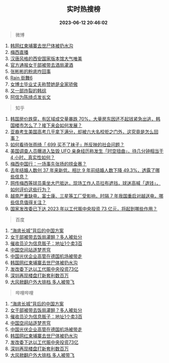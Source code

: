 <div align="center"><h2>实时热搜榜</h2><h4>2023-06-12 20:46:02</h4></div>

> 微博  

1. [韩网红柬埔寨去世尸体被扔水沟](https://s.weibo.com/weibo?q=%23%E9%9F%A9%E7%BD%91%E7%BA%A2%E6%9F%AC%E5%9F%94%E5%AF%A8%E5%8E%BB%E4%B8%96%E5%B0%B8%E4%BD%93%E8%A2%AB%E6%89%94%E6%B0%B4%E6%B2%9F%23&t=31&band_rank=1&Refer=top)<br />
2. [梅西直播](https://s.weibo.com/weibo?q=%E6%A2%85%E8%A5%BF%E7%9B%B4%E6%92%AD&t=31&band_rank=2&Refer=top)<br />
3. [汉唐风格的西安国家版本馆大气唯美](https://s.weibo.com/weibo?q=%23%E6%B1%89%E5%94%90%E9%A3%8E%E6%A0%BC%E7%9A%84%E8%A5%BF%E5%AE%89%E5%9B%BD%E5%AE%B6%E7%89%88%E6%9C%AC%E9%A6%86%E5%A4%A7%E6%B0%94%E5%94%AF%E7%BE%8E%23&t=31&band_rank=3&Refer=top)<br />
4. [官方通报女干部被带去酒局灌酒](https://s.weibo.com/weibo?q=%23%E5%AE%98%E6%96%B9%E9%80%9A%E6%8A%A5%E5%A5%B3%E5%B9%B2%E9%83%A8%E8%A2%AB%E5%B8%A6%E5%8E%BB%E9%85%92%E5%B1%80%E7%81%8C%E9%85%92%23&t=31&band_rank=4&Refer=top)<br />
5. [张彬彬的粉底咋回事](https://s.weibo.com/weibo?q=%23%E5%BC%A0%E5%BD%AC%E5%BD%AC%E7%9A%84%E7%B2%89%E5%BA%95%E5%92%8B%E5%9B%9E%E4%BA%8B%23&t=31&band_rank=5&Refer=top)<br />
6. [Rain 街舞6](https://s.weibo.com/weibo?q=Rain%20%E8%A1%97%E8%88%9E6&t=31&band_rank=6&Refer=top)<br />
7. [女博士毕业丈夫称赞她是全家骄傲](https://s.weibo.com/weibo?q=%23%E5%A5%B3%E5%8D%9A%E5%A3%AB%E6%AF%95%E4%B8%9A%E4%B8%88%E5%A4%AB%E7%A7%B0%E8%B5%9E%E5%A5%B9%E6%98%AF%E5%85%A8%E5%AE%B6%E9%AA%84%E5%82%B2%23&t=31&band_rank=7&Refer=top)<br />
8. [又一部炸裂的韩综](https://s.weibo.com/weibo?q=%E5%8F%88%E4%B8%80%E9%83%A8%E7%82%B8%E8%A3%82%E7%9A%84%E9%9F%A9%E7%BB%BC&t=31&band_rank=8&Refer=top)<br />
9. [阿信为陈绮贞发长文](https://s.weibo.com/weibo?q=%23%E9%98%BF%E4%BF%A1%E4%B8%BA%E9%99%88%E7%BB%AE%E8%B4%9E%E5%8F%91%E9%95%BF%E6%96%87%23&t=31&band_rank=9&Refer=top)<br />

> 知乎  

1. [韩国房价跌穿，有区域成交量暴跌 70%，大量房东因还不起钱紧急出逃，韩国楼市怎么了？接下来会如何发展？](https://www.zhihu.com/question/606122248)<br />
2. [亚裔考生美国高考几乎拿下满分，却被六大名校拒之门外，这究竟是怎么回事？](https://www.zhihu.com/question/605680526)<br />
3. [如何看待张雨绮「 699 买不了袜子」所反映的社会问题？](https://www.zhihu.com/question/606016416)<br />
4. [美国调查人员曝进入坠毁 UFO 亲身经历称发生「时空扭曲」，待几分钟相当于 4 小时，真实性如何？](https://www.zhihu.com/question/606020452)<br />
5. [梅西中国行：一场事先张扬的捞金赛？](https://www.zhihu.com/theater/101734)<br />
6. [去年结婚人数创 37 年来新低，相比 9 年前结婚人数下降 49.3%，透露了哪些信息？](https://www.zhihu.com/question/606055070)<br />
7. [网传梅西等球员乘坐大巴抵达，现场工作人员拉布遮挡，球迷高喊「退钱」，如何评价这些行为？](https://www.zhihu.com/question/605841178)<br />
8. [越南严重缺电，富士康、三星等工厂受影响，时隔 7 年我国重启对越送电，哪些信息值得关注？](https://www.zhihu.com/question/606164349)<br />
9. [国家发改委已下达 2023 年以工代赈中央投资 73 亿元，将起到哪些作用？](https://www.zhihu.com/question/606168061)<br />

> 百度  

1. [“海底长城”背后的中国方案](https://www.baidu.com/s?wd=%E2%80%9C%E6%B5%B7%E5%BA%95%E9%95%BF%E5%9F%8E%E2%80%9D%E8%83%8C%E5%90%8E%E7%9A%84%E4%B8%AD%E5%9B%BD%E6%96%B9%E6%A1%88&sa=fyb_news&rsv_dl=fyb_news)<br />
2. [女干部被带去饭局灌醉？多人被处分](https://www.baidu.com/s?wd=%E5%A5%B3%E5%B9%B2%E9%83%A8%E8%A2%AB%E5%B8%A6%E5%8E%BB%E9%A5%AD%E5%B1%80%E7%81%8C%E9%86%89%EF%BC%9F%E5%A4%9A%E4%BA%BA%E8%A2%AB%E5%A4%84%E5%88%86&sa=fyb_news&rsv_dl=fyb_news)<br />
3. [催收员沦为信息贩子：地址1个卖3百](https://www.baidu.com/s?wd=%E5%82%AC%E6%94%B6%E5%91%98%E6%B2%A6%E4%B8%BA%E4%BF%A1%E6%81%AF%E8%B4%A9%E5%AD%90%EF%BC%9A%E5%9C%B0%E5%9D%801%E4%B8%AA%E5%8D%963%E7%99%BE&sa=fyb_news&rsv_dl=fyb_news)<br />
4. [中国空间站逐梦苍穹](https://www.baidu.com/s?wd=%E4%B8%AD%E5%9B%BD%E7%A9%BA%E9%97%B4%E7%AB%99%E9%80%90%E6%A2%A6%E8%8B%8D%E7%A9%B9&sa=fyb_news&rsv_dl=fyb_news)<br />
5. [中国光伏企业高管在德国机场被带走](https://www.baidu.com/s?wd=%E4%B8%AD%E5%9B%BD%E5%85%89%E4%BC%8F%E4%BC%81%E4%B8%9A%E9%AB%98%E7%AE%A1%E5%9C%A8%E5%BE%B7%E5%9B%BD%E6%9C%BA%E5%9C%BA%E8%A2%AB%E5%B8%A6%E8%B5%B0&sa=fyb_news&rsv_dl=fyb_news)<br />
6. [韩国网红柬埔寨去世尸体被扔水沟](https://www.baidu.com/s?wd=%E9%9F%A9%E5%9B%BD%E7%BD%91%E7%BA%A2%E6%9F%AC%E5%9F%94%E5%AF%A8%E5%8E%BB%E4%B8%96%E5%B0%B8%E4%BD%93%E8%A2%AB%E6%89%94%E6%B0%B4%E6%B2%9F&sa=fyb_news&rsv_dl=fyb_news)<br />
7. [发改委下达以工代赈中央投资73亿](https://www.baidu.com/s?wd=%E5%8F%91%E6%94%B9%E5%A7%94%E4%B8%8B%E8%BE%BE%E4%BB%A5%E5%B7%A5%E4%BB%A3%E8%B5%88%E4%B8%AD%E5%A4%AE%E6%8A%95%E8%B5%8473%E4%BA%BF&sa=fyb_news&rsv_dl=fyb_news)<br />
8. [深圳再现楼盘打新套利数百万](https://www.baidu.com/s?wd=%E6%B7%B1%E5%9C%B3%E5%86%8D%E7%8E%B0%E6%A5%BC%E7%9B%98%E6%89%93%E6%96%B0%E5%A5%97%E5%88%A9%E6%95%B0%E7%99%BE%E4%B8%87&sa=fyb_news&rsv_dl=fyb_news)<br />
9. [大风掀翻户外大排档 多人被带飞](https://www.baidu.com/s?wd=%E5%A4%A7%E9%A3%8E%E6%8E%80%E7%BF%BB%E6%88%B7%E5%A4%96%E5%A4%A7%E6%8E%92%E6%A1%A3+%E5%A4%9A%E4%BA%BA%E8%A2%AB%E5%B8%A6%E9%A3%9E&sa=fyb_news&rsv_dl=fyb_news)<br />

> 哔哩哔哩  

1. [“海底长城”背后的中国方案](https://www.baidu.com/s?wd=%E2%80%9C%E6%B5%B7%E5%BA%95%E9%95%BF%E5%9F%8E%E2%80%9D%E8%83%8C%E5%90%8E%E7%9A%84%E4%B8%AD%E5%9B%BD%E6%96%B9%E6%A1%88&sa=fyb_news&rsv_dl=fyb_news)<br />
2. [女干部被带去饭局灌醉？多人被处分](https://www.baidu.com/s?wd=%E5%A5%B3%E5%B9%B2%E9%83%A8%E8%A2%AB%E5%B8%A6%E5%8E%BB%E9%A5%AD%E5%B1%80%E7%81%8C%E9%86%89%EF%BC%9F%E5%A4%9A%E4%BA%BA%E8%A2%AB%E5%A4%84%E5%88%86&sa=fyb_news&rsv_dl=fyb_news)<br />
3. [催收员沦为信息贩子：地址1个卖3百](https://www.baidu.com/s?wd=%E5%82%AC%E6%94%B6%E5%91%98%E6%B2%A6%E4%B8%BA%E4%BF%A1%E6%81%AF%E8%B4%A9%E5%AD%90%EF%BC%9A%E5%9C%B0%E5%9D%801%E4%B8%AA%E5%8D%963%E7%99%BE&sa=fyb_news&rsv_dl=fyb_news)<br />
4. [中国空间站逐梦苍穹](https://www.baidu.com/s?wd=%E4%B8%AD%E5%9B%BD%E7%A9%BA%E9%97%B4%E7%AB%99%E9%80%90%E6%A2%A6%E8%8B%8D%E7%A9%B9&sa=fyb_news&rsv_dl=fyb_news)<br />
5. [中国光伏企业高管在德国机场被带走](https://www.baidu.com/s?wd=%E4%B8%AD%E5%9B%BD%E5%85%89%E4%BC%8F%E4%BC%81%E4%B8%9A%E9%AB%98%E7%AE%A1%E5%9C%A8%E5%BE%B7%E5%9B%BD%E6%9C%BA%E5%9C%BA%E8%A2%AB%E5%B8%A6%E8%B5%B0&sa=fyb_news&rsv_dl=fyb_news)<br />
6. [韩国网红柬埔寨去世尸体被扔水沟](https://www.baidu.com/s?wd=%E9%9F%A9%E5%9B%BD%E7%BD%91%E7%BA%A2%E6%9F%AC%E5%9F%94%E5%AF%A8%E5%8E%BB%E4%B8%96%E5%B0%B8%E4%BD%93%E8%A2%AB%E6%89%94%E6%B0%B4%E6%B2%9F&sa=fyb_news&rsv_dl=fyb_news)<br />
7. [发改委下达以工代赈中央投资73亿](https://www.baidu.com/s?wd=%E5%8F%91%E6%94%B9%E5%A7%94%E4%B8%8B%E8%BE%BE%E4%BB%A5%E5%B7%A5%E4%BB%A3%E8%B5%88%E4%B8%AD%E5%A4%AE%E6%8A%95%E8%B5%8473%E4%BA%BF&sa=fyb_news&rsv_dl=fyb_news)<br />
8. [深圳再现楼盘打新套利数百万](https://www.baidu.com/s?wd=%E6%B7%B1%E5%9C%B3%E5%86%8D%E7%8E%B0%E6%A5%BC%E7%9B%98%E6%89%93%E6%96%B0%E5%A5%97%E5%88%A9%E6%95%B0%E7%99%BE%E4%B8%87&sa=fyb_news&rsv_dl=fyb_news)<br />
9. [大风掀翻户外大排档 多人被带飞](https://www.baidu.com/s?wd=%E5%A4%A7%E9%A3%8E%E6%8E%80%E7%BF%BB%E6%88%B7%E5%A4%96%E5%A4%A7%E6%8E%92%E6%A1%A3+%E5%A4%9A%E4%BA%BA%E8%A2%AB%E5%B8%A6%E9%A3%9E&sa=fyb_news&rsv_dl=fyb_news)<br />
